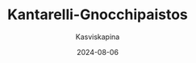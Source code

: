 ---
title: "Kantarelli-Gnocchi­paistos"
image: "https://vegaanibotti.lauravuo.me/2024/08/2024-08-06_small.png"
date: 2024-08-06
receipt_url: "https://kasviskapina.fi/reseptit/kantarelli-gnocchipaistos"
author: "Kasviskapina"
---